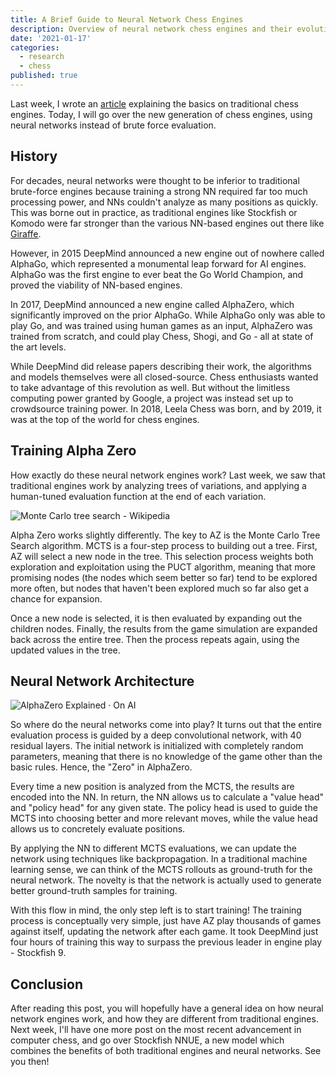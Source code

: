 ```yaml
---
title: A Brief Guide to Neural Network Chess Engines
description: Overview of neural network chess engines and their evolution.
date: '2021-01-17'
categories:
  - research
  - chess
published: true
---
```


Last week, I wrote an [article](https://saumikn.com/blog/guide-to-traditional-chess-engines/) explaining the basics on traditional chess engines. Today, I will go over the new generation of chess engines, using neural networks instead of brute force evaluation.

## History

For decades, neural networks were thought to be inferior to traditional brute-force engines because training a strong NN required far too much processing power, and NNs couldn't analyze as many positions as quickly. This was borne out in practice, as traditional engines like Stockfish or Komodo were far stronger than the various NN-based engines out there like [Giraffe](https://www.chessprogramming.org/Giraffe).

However, in 2015 DeepMind announced a new engine out of nowhere called AlphaGo, which represented a monumental leap forward for AI engines. AlphaGo was the first engine to ever beat the Go World Champion, and proved the viability of NN-based engines.

In 2017, DeepMind announced a new engine called AlphaZero, which significantly improved on the prior AlphaGo. While AlphaGo only was able to play Go, and was trained using human games as an input, AlphaZero was trained from scratch, and could play Chess, Shogi, and Go - all at state of the art levels.

While DeepMind did release papers describing their work, the algorithms and models themselves were all closed-source. Chess enthusiasts wanted to take advantage of this revolution as well. But without the limitless computing power granted by Google, a project was instead set up to crowdsource training power. In 2018, Leela Chess was born, and by 2019, it was at the top of the world for chess engines.

## Training Alpha Zero

How exactly do these neural network engines work? Last week, we saw that traditional engines work by analyzing trees of variations, and applying a human-tuned evaluation function at the end of each variation.

![Monte Carlo tree search - Wikipedia](https://upload.wikimedia.org/wikipedia/commons/thumb/2/21/MCTS-steps.svg/800px-MCTS-steps.svg.png)

Alpha Zero works slightly differently. The key to AZ is the Monte Carlo Tree Search algorithm. MCTS is a four-step process to building out a tree. First, AZ will select a new node in the tree. This selection process weights both exploration and exploitation using the PUCT algorithm, meaning that more promising nodes (the nodes which seem better so far) tend to be explored more often, but nodes that haven't been explored much so far also get a chance for expansion.

Once a new node is selected, it is then evaluated by expanding out the children nodes. Finally, the results from the game simulation are expanded back across the entire tree. Then the process repeats again, using the updated values in the tree.

## Neural Network Architecture

![AlphaZero Explained · On AI](https://nikcheerla.github.io/deeplearningschool//media/alphago_arch.png)

So where do the neural networks come into play? It turns out that the entire evaluation process is guided by a deep convolutional network, with 40 residual layers. The initial network is initialized with completely random parameters, meaning that there is no knowledge of the game other than the basic rules. Hence, the "Zero" in AlphaZero.

Every time a new position is analyzed from the MCTS, the results are encoded into the NN. In return, the NN allows us to calculate a "value head" and "policy head" for any given state. The policy head is used to guide the MCTS into choosing better and more relevant moves, while the value head allows us to concretely evaluate positions.

By applying the NN to different MCTS evaluations, we can update the network using techniques like backpropagation. In a traditional machine learning sense, we can think of the MCTS rollouts as ground-truth for the neural network. The novelty is that the network is actually used to generate better ground-truth samples for training.

With this flow in mind, the only step left is to start training! The training process is conceptually very simple, just have AZ play thousands of games against itself, updating the network after each game. It took DeepMind just four hours of training this way to surpass the previous leader in engine play - Stockfish 9.

## Conclusion

After reading this post, you will hopefully have a general idea on how neural network engines work, and how they are different from traditional engines. Next week, I'll have one more post on the most recent advancement in computer chess, and go over Stockfish NNUE, a new model which combines the benefits of both traditional engines and neural networks. See you then!
